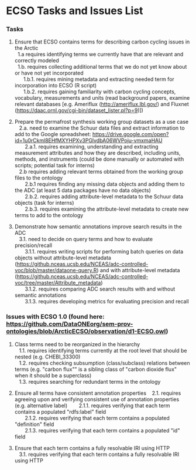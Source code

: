 # ECSO Tasks and Issues List

### Tasks
1. Ensure that ECSO contains terms for describing carbon cycling issues in the Arctic  
&nbsp;&nbsp;1.a  requires identifying terms we currently have that are relevant and correctly modeled  
&nbsp;&nbsp;1.b. requires collecting additional terms that we do not yet know about or have not yet incorporated  
&nbsp;&nbsp;&nbsp;&nbsp;&nbsp;&nbsp;1.b.1. requires mining metadata and extracting needed term for incorporation into ECSO (R script)  
&nbsp;&nbsp;&nbsp;&nbsp;&nbsp;&nbsp;1.b.2. requires gaining familiarity with carbon cycling concepts, vocabulary, measurements and units (read background papers, examine relevant databases [e.g. Ameriflux (http://ameriflux.lbl.gov/) and Fluxnet (https://daac.ornl.gov/cgi-bin/dataset_lister.pl?p=9)])

2. Prepare the permafrost synthesis working group datasets as a use case  
&nbsp;&nbsp;  2.a. need to examine the Schuur data files and extract information to add to the Google spreadsheet: https://drive.google.com/open?id=1u0rCkml8EHfMXYHPXv3PGlvdbA06WVPoju-vmxmaHAU  
&nbsp;&nbsp;&nbsp;&nbsp;&nbsp;&nbsp;    2.a.1. requires examining, understanding and extracting measurement attributes and how they are described, including units, methods, and instruments (could be done manually or automated with scripts; potential task for interns)  
&nbsp;&nbsp;  2.b requires adding relevant terms obtained from the working group files to the ontology  
&nbsp;&nbsp;&nbsp;&nbsp;&nbsp;&nbsp;    2.b.1 requires finding any missing data objects and adding them to the ADC (at least 5 data packages have no data objects)  
&nbsp;&nbsp;&nbsp;&nbsp;&nbsp;&nbsp;    2.b.2. requires adding attribute-level metadata to the Schuur data objects (task for interns)  
&nbsp;&nbsp;&nbsp;&nbsp;&nbsp;&nbsp;    2.b.3. requires examining the attribute-level metadata to create new terms to add to the ontology  

3. Demonstrate how semantic annotations improve search results in the ADC  
&nbsp;&nbsp;  3.1. need to decide on query terms and how to evaluate precision/recall  
&nbsp;&nbsp;&nbsp;&nbsp;&nbsp;&nbsp;    3.1.1. requires writing scripts for performing batch queries on data objects without attribute-level metadata (https://github.nceas.ucsb.edu/NCEAS/adc-controlled-voc/blob/master/dataone-query.R) and with attribute-level metadata (https://github.nceas.ucsb.edu/NCEAS/adc-controlled-voc/tree/master/Attribute_metadata)   
&nbsp;&nbsp;&nbsp;&nbsp;&nbsp;&nbsp;    3.1.2. requires comparing ADC search results with and without semantic annotations  
&nbsp;&nbsp;&nbsp;&nbsp;&nbsp;&nbsp;    3.1.3. requires developing metrics for evaluating precision and recall
		
### Issues with ECSO 1.0 (found here: https://github.com/DataONEorg/sem-prov-ontologies/blob/ArcticECSO/observation/d1-ECSO.owl)  
1. Class terms need to be reorganized in the hierarchy  
&nbsp;&nbsp;  1.1. requires identifying terms currently at the root level that should be nested (e.g. CHEBI_33300)  
&nbsp;&nbsp;  1.2. requires checking subsumption (class/subclass) relations between terms (e.g. "carbon flux"" is a sibling class of "carbon dioxide flux" when it should be a superclass)  
&nbsp;&nbsp;  1.3. requires searching for redundant terms in the ontology

2. Ensure all terms have consistent annotation properties
&nbsp;&nbsp;  2.1. requires agreeing upon and verifying consistent use of annotation properties (e.g. alternative label)
&nbsp;&nbsp;&nbsp;&nbsp;&nbsp;&nbsp;    2.1.1. requires verifying that each term contains a populated "rdfs:label" field  
&nbsp;&nbsp;&nbsp;&nbsp;&nbsp;&nbsp;	2.1.2. requires verifying that each term contains a populated "definition" field  
&nbsp;&nbsp;&nbsp;&nbsp;&nbsp;&nbsp;	2.1.3. requires verifying that each term contains a populated "id" field
		
3. Ensure that each term contains a fully resolvable IRI using HTTP  
&nbsp;&nbsp;  3.1. requires verifying that each term contains a fully resolvable IRI using HTTP	
	